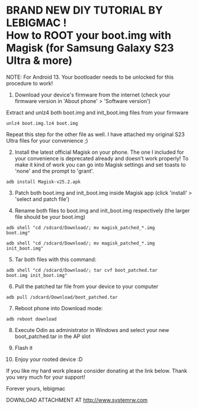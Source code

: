 
<h1>BRAND NEW DIY TUTORIAL BY LEBIGMAC !<br>How to ROOT your boot.img with Magisk (for Samsung Galaxy S23 Ultra & more)</h1>

NOTE: For Android 13. Your bootloader needs to be unlocked for this procedure to work!


1) Download your device's firmware from the internet (check your firmware version in 'About phone' > 'Software version')

Extract and unlz4 both boot.img and init_boot.img files from your firmware

<code>unlz4 boot.img.lz4 boot.img</code>

Repeat this step for the other file as well. I have attached my original S23 Ultra files for your convenience ;)


2) Install the latest official Magisk on your phone. The one I included for your convenience is deprecated already and doesn't work properly! To make it kind of work you can go into Magisk settings and set toasts to 'none' and the prompt to 'grant'.

<code>adb install Magisk-v25.2.apk</code>


3) Patch both boot.img and init_boot.img inside Magisk app (click 'install' > 'select and patch file')


4) Rename both files to boot.img and init_boot.img respectively (the larger file should be your boot.img)

<code>adb shell "cd /sdcard/Download/; mv magisk_patched_*.img boot.img"</code>

<code>adb shell "cd /sdcard/Download/; mv magisk_patched_*.img init_boot.img"</code>


5) Tar both files with this command:

<code>adb shell "cd /sdcard/Download/; tar cvf boot_patched.tar boot.img init_boot.img"</code>


6) Pull the patched tar file from your device to your computer

<code>adb pull /sdcard/Download/boot_patched.tar</code>


7) Reboot phone into Download mode:

<code>adb reboot download</code>


8) Execute Odin as administrator in Windows and select your new boot_patched.tar in the AP slot


9) Flash it


10) Enjoy your rooted device :D


If you like my hard work please consider donating at the link below.
Thank you very much for your support!


Forever yours,
lebigmac


DOWNLOAD ATTACHMENT AT
http://www.systemrw.com
